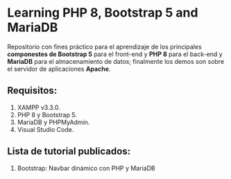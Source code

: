 # Learning PHP 8, Bootstrap 5 and MariaDB
Repositorio con fines práctico para el aprendizaje de los principales **componestes de Bootstrap 5** para el front-end y **PHP 8** para el back-end y **MariaDB** para el almacenamiento de datos; finalmente los demos son sobre el servidor de aplicaciones **Apache**.

## Requisitos:
1. XAMPP v3.3.0.
2. PHP 8 y Bootstrap 5.
3. MariaDB y PHPMyAdmin.
4. Visual Studio Code.

## Lista de tutorial publicados:
1. Bootstrap: Navbar dinámico con PHP y MariaDB
